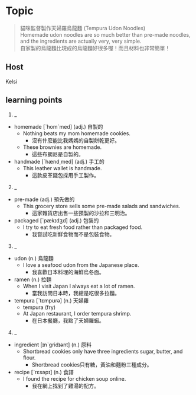 # Topic

> 貓咪監督製作天婦羅烏龍麵 (Tempura Udon Noodles)<br>
> Homemade udon noodles are so much better than pre-made noodles, and the ingredients are actually very, very simple.<br>
> 自家製的烏龍麵比現成的烏龍麵好很多喔！而且材料也非常簡單！<br>

## Host
Kelsi

## learning points
1. _
  * homemade  [ˋhomˋmed]  (adj.)  自製的
    - Nothing beats my mom homemade cookies.
      + 沒有什麼能比我媽媽的自製餅乾更好。
    - These brownies are homemade.
      + 這些布朗尼是自製的。
  * handmade  [ˋhænd͵med]  (adj.)  手工的
    - This leather wallet is handmade.
      + 這款皮革錢包採用手工製作。

2. _
  * pre-made  (adj.)  預先做的
    - This grocery store sells some pre-made salads and sandwiches.
      + 這家雜貨店出售一些預製的沙拉和三明治。
  * packaged  [ˋpækɪdʒd]  (adj.)  包裝的
    - I try to eat fresh food rather than packaged food.
      + 我嘗試吃新鮮食物而不是包裝食物。

3. _
  * udon  (n.)  烏龍麵
    - I love a seafood udon from the Japanese place.
      + 我喜歡日本料理的海鮮烏冬面。
  * ramen  (n.)  拉麵
    - When I visit Japan I always eat a lot of ramen.
      + 當我訪問日本時，我總是吃很多拉麵。
  * tempura  [ˋtɛmpʊrə]  (n.)  天婦羅
    - tempura (fry)
    - At Japan restaurant, I order tempura shrimp.
      + 在日本餐廳，我點了天婦羅蝦。

4. _
  * ingredient  [ɪnˋgridɪənt]  (n.)  原料
    - Shortbread cookies only have three ingredients sugar, butter, and flour.
      + Shortbread cookies只有糖，黃油和麵粉三種成分。
  * recipe  [ˋrɛsəpɪ]  (n.)  食譜
    - I found the recipe for chicken soup online.
      + 我在網上找到了雞湯的配方。